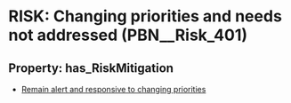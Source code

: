 # RISK: __Changing priorities and needs not addressed__ (PBN__Risk_401)

## Property: has_RiskMitigation

* [Remain alert and responsive to changing priorities](PBN__RiskMitigation_558)

